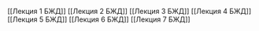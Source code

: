 [[Лекция 1 БЖД]]
[[Лекция 2 БЖД]]
[[Лекция 3 БЖД]]
[[Лекция 4 БЖД]]
[[Лекция 5 БЖД]]
[[Лекция 6 БЖД]]
[[Лекция 7 БЖД]]